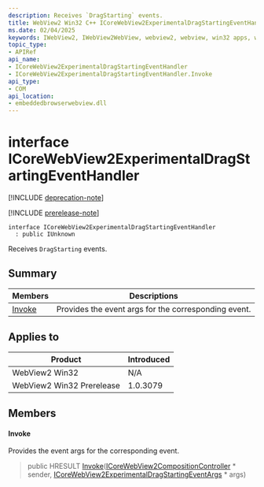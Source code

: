 ```yaml
---
description: Receives `DragStarting` events.
title: WebView2 Win32 C++ ICoreWebView2ExperimentalDragStartingEventHandler
ms.date: 02/04/2025
keywords: IWebView2, IWebView2WebView, webview2, webview, win32 apps, win32, edge, ICoreWebView2, ICoreWebView2Controller, browser control, edge html, ICoreWebView2ExperimentalDragStartingEventHandler
topic_type: 
- APIRef
api_name:
- ICoreWebView2ExperimentalDragStartingEventHandler
- ICoreWebView2ExperimentalDragStartingEventHandler.Invoke
api_type:
- COM
api_location:
- embeddedbrowserwebview.dll
---
```


# interface ICoreWebView2ExperimentalDragStartingEventHandler

[!INCLUDE [deprecation-note](../includes/deprecation-note.md)]

[!INCLUDE [prerelease-note](../includes/prerelease-note.md)]

```
interface ICoreWebView2ExperimentalDragStartingEventHandler
  : public IUnknown
```

Receives `DragStarting` events.

## Summary

 Members                        | Descriptions
--------------------------------|---------------------------------------------
[Invoke](#invoke) | Provides the event args for the corresponding event.

## Applies to

Product                         | Introduced
--------------------------------|---------------------------------------------
WebView2 Win32            |    N/A
WebView2 Win32 Prerelease |    1.0.3079

## Members

#### Invoke

Provides the event args for the corresponding event.

> public HRESULT [Invoke](#invoke)([ICoreWebView2CompositionController](icorewebview2compositioncontroller.md#icorewebview2compositioncontroller) * sender, [ICoreWebView2ExperimentalDragStartingEventArgs](icorewebview2experimentaldragstartingeventargs.md#icorewebview2experimentaldragstartingeventargs) * args)

